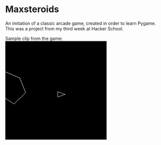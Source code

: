 Maxsteroids
===========

An imitation of a classic arcade game, created in order to learn Pygame. This was a project from my third week at Hacker School.

Sample clip from the game:
![Sample clip](https://raw.githubusercontent.com/maxpblum/Maxsteroids/master/demo.gif)
